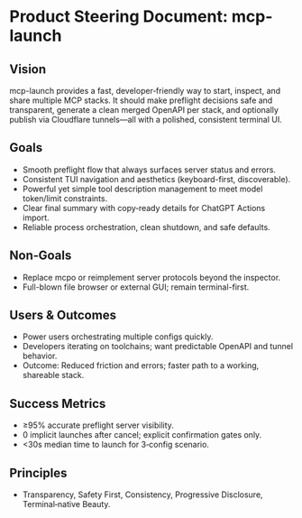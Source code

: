 # Product Steering Document: mcp-launch

## Vision
mcp-launch provides a fast, developer‑friendly way to start, inspect, and share multiple MCP stacks. It should make preflight decisions safe and transparent, generate a clean merged OpenAPI per stack, and optionally publish via Cloudflare tunnels—all with a polished, consistent terminal UI.

## Goals
- Smooth preflight flow that always surfaces server status and errors.
- Consistent TUI navigation and aesthetics (keyboard-first, discoverable).
- Powerful yet simple tool description management to meet model token/limit constraints.
- Clear final summary with copy‑ready details for ChatGPT Actions import.
- Reliable process orchestration, clean shutdown, and safe defaults.

## Non‑Goals
- Replace mcpo or reimplement server protocols beyond the inspector.
- Full-blown file browser or external GUI; remain terminal-first.

## Users & Outcomes
- Power users orchestrating multiple configs quickly.
- Developers iterating on toolchains; want predictable OpenAPI and tunnel behavior.
- Outcome: Reduced friction and errors; faster path to a working, shareable stack.

## Success Metrics
- ≥95% accurate preflight server visibility.
- 0 implicit launches after cancel; explicit confirmation gates only.
- <30s median time to launch for 3‑config scenario.

## Principles
- Transparency, Safety First, Consistency, Progressive Disclosure, Terminal‑native Beauty.
